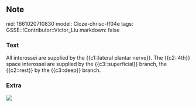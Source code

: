 ## Note
nid: 1661020710830
model: Cloze-chrisc-ff04e
tags: GSSE::!Contributor::Victor_Liu
markdown: false

### Text
All interossei are supplied by the {{c1::lateral plantar nerve}}. The {{c2::4th}} space interossei are supplied by the {{c3::superficial}} branch, the {{c2::rest}} by the {{c3::deep}} branch.

### Extra
<div><img src=
"paste-2aa71d9a0fedf970f259cc0651ab21b424715982.jpg"></div>
